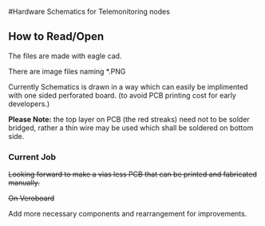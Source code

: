 #Hardware Schematics for Telemonitoring nodes

## How to Read/Open

The files are made with eagle cad. 

There are image files naming  *.PNG  

Currently Schematics is drawn in a way which can easily be implimented with one sided perforated board. (to avoid PCB printing cost for early developers.) 

**Please Note:** the top layer on PCB (the red streaks) need not to be solder bridged, rather a thin wire may be used which shall be soldered on bottom side.

### Current Job
~~Looking forward to make a vias less PCB that can be printed and fabricated manually.~~

~~On Veroboard~~

Add more necessary components and rearrangement for improvements. 
